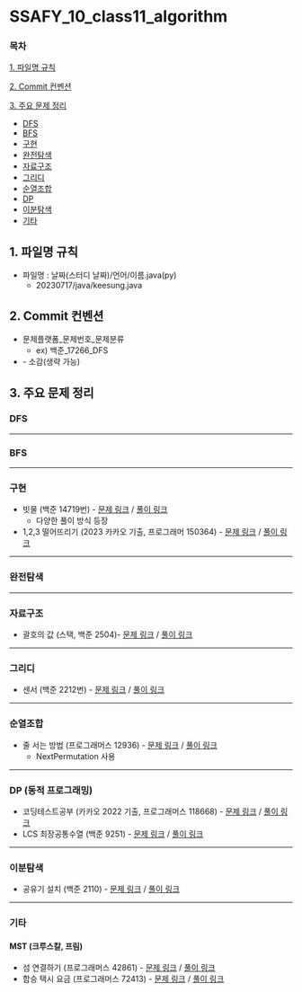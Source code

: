 # SSAFY_10_class11_algorithm

### 목차

[1. 파일명 규칙](#1-파일명-규칙)

[2. Commit 컨벤션](#2-Commit-컨벤션)

[3. 주요 문제 정리](#3-주요-문제-정리)
 * [DFS](#DFS)
 * [BFS](#BFS)
 * [구현](#구현)
 * [완전탐색](#완전탐색)
 * [자료구조](#자료구조)
 * [그리디](#그리디)
 * [순열조합](#순열조합)
 * [DP](#DP)
 * [이분탐색](#이분탐색)
 * [기타](#기타)
   
## 1. 파일명 규칙
* 파일명 : 날짜(스터디 날짜)/언어/이름.java(py)
  * 20230717/java/keesung.java
  
## 2. Commit 컨벤션
* 문제플랫폼_문제번호_문제분류
  * ex) 백준_17266_DFS
* \- 소감(생략 가능)
  
## 3. 주요 문제 정리
### DFS
---
### BFS
---
### 구현
* 빗물 (백준 14719번) - [문제 링크](https://www.acmicpc.net/problem/14719) / [풀이 링크](https://github.com/GNuSeekK/SSAFY_10_class11_algorithm/tree/main/20230808)
   * 다양한 풀이 방식 등장
* 1,2,3 떨어뜨리기 (2023 카카오 기출, 프로그래머 150364) - [문제 링크](https://school.programmers.co.kr/learn/courses/30/lessons/150364) / [풀이 링크](https://github.com/GNuSeekK/SSAFY_10_class11_algorithm/tree/main/20230821)
---
### 완전탐색
---
### 자료구조
* 괄호의 값 (스택, 백준 2504)- [문제 링크](https://www.acmicpc.net/problem/2504) / [풀이 링크](https://github.com/GNuSeekK/SSAFY_10_class11_algorithm/tree/main/20230814)
---
### 그리디
* 센서 (백준 2212번) - [문제 링크](https://www.acmicpc.net/problem/2212) / [풀이 링크](https://github.com/GNuSeekK/SSAFY_10_class11_algorithm/tree/main/20230731)
---
### 순열조합
* 줄 서는 방법 (프로그래머스 12936) - [문제 링크](https://school.programmers.co.kr/learn/courses/30/lessons/12936) / [풀이 링크](https://github.com/GNuSeekK/SSAFY_10_class11_algorithm/tree/main/20230801)
   * NextPermutation 사용
---
### DP (동적 프로그래밍)
* 코딩테스트공부 (카카오 2022 기출, 프로그래머스 118668) - [문제 링크](https://school.programmers.co.kr/learn/courses/30/lessons/118668) / [풀이 링크](https://github.com/GNuSeekK/SSAFY_10_class11_algorithm/tree/main/20230820)
* LCS 최장공통수열 (백준 9251) - [문제 링크](https://www.acmicpc.net/problem/9251) / [풀이 링크](https://github.com/GNuSeekK/SSAFY_10_class11_algorithm/tree/main/20230823)
---
### 이분탐색
* 공유기 설치 (백준 2110) - [문제 링크](https://www.acmicpc.net/problem/2110) / [풀이 링크](https://github.com/GNuSeekK/SSAFY_10_class11_algorithm/tree/main/20230827)
---
### 기타
   #### MST (크루스칼, 프림)
   * 섬 연결하기 (프로그래머스 42861) - [문제 링크](https://school.programmers.co.kr/learn/courses/30/lessons/42861) / [풀이 링크](https://github.com/GNuSeekK/SSAFY_10_class11_algorithm/tree/main/20230815)
   * 합승 택시 요금 (프로그래머스 72413) - [문제 링크](https://school.programmers.co.kr/learn/courses/30/lessons/72413) / [풀이 링크](https://github.com/GNuSeekK/SSAFY_10_class11_algorithm/tree/main/20230923)
